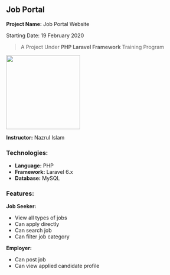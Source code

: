 ## Job Portal
**Project Name:** Job Portal Website

Starting Date: 19 February 2020

> A Project Under **PHP Laravel Framework** Training Program

<img src="https://res.cloudinary.com/dtfbvvkyp/image/upload/v1566331377/laravel-logolockup-cmyk-red.svg" width="200">




**Instructor:** Nazrul Islam

### Technologies:
- **Language:** PHP
- **Framework:** Laravel 6.x
- **Database:** MySQL

### Features:
**Job Seeker:**
- View all types of jobs
- Can apply directly
- Can search job
- Can filter job category 

**Employer:**
- Can post job
- Can view applied candidate profile

